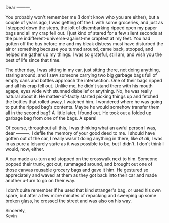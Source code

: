 Dear &mdash;&mdash;&mdash;,

You probably won't remember me (I don't know who you are either), but a couple of years ago, I was getting off the L with some groceries, and just as I stepped down the steps, the jolt of disembarking ripped open my paper bags and all my crap fell out. I just kind of stared for a few silent seconds at the pure indifferent-universe-against-me crapfest at my feet. You had gotten off the bus before me and my bleak distress must have disturbed the air or something because you turned around, came back, stooped, and helped me gather up my things. I was so grateful, still am, and wish you the best of life since that time.

The other day, I was sitting in my car, just sitting there, not doing anything, staring around, and I saw someone carrying two big garbage bags full of empty cans and bottles approach the intersection. One of their bags ripped and all his crap fell out. Unlike me, he didn't stand there with his mouth agape, eyes wide with stunned disbelief or anything. No, he was really natural about it. He matter-of-factly started picking things up and fetched the bottles that rolled away. I watched him. I wondered where he was going to put the ripped bag's contents. Maybe he would somehow transfer them all in the second bag? A little later, I found out. He took out a folded up garbage bag from one of the bags. A spare! 

Of course, throughout all this, I was thinking what an awful person I was, dear &mdash;&mdash;&mdash;. I defile the memory of your good deed to me. I should have gotten out of the car, I really wasn't doing anything in there, like <i>at all</i>, I was in as pure a leisurely state as it was possible to be, but I didn't. I don't think I would, now, either.

A car made a u-turn and stopped on the crosswalk next to him. Someone popped their trunk, got out, rummaged around, and brought out one of those canvas reusable grocery bags and gave it him. He gestured so appreciately and waved at them as they got back into their car and made another u-turn to go on their way.

I don't quite remember if he used that kind stranger's bag, or used his own spare, but after a few more minutes of repacking and sweeping up some broken glass, he crossed the street and was also on his way.

Sincerely,<br />
Kevin

